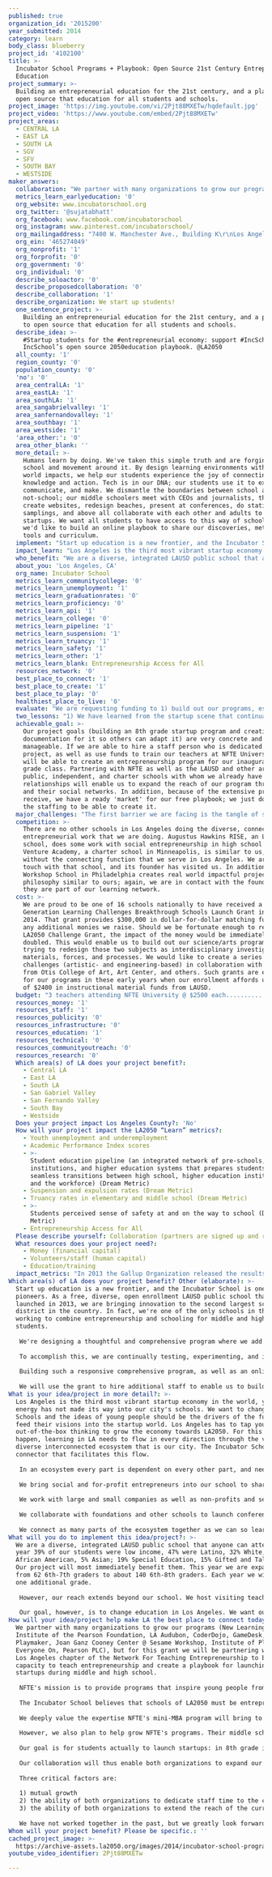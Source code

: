 ```yaml
---
published: true
organization_id: '2015200'
year_submitted: 2014
category: learn
body_class: blueberry
project_id: '4102100'
title: >-
  Incubator School Programs + Playbook: Open Source 21st Century Entrepreneurial
  Education
project_summary: >-
  Building an entrepreneurial education for the 21st century, and a playbook to
  open source that education for all students and schools.
project_image: 'https://img.youtube.com/vi/2Pjt88MXETw/hqdefault.jpg'
project_video: 'https://www.youtube.com/embed/2Pjt88MXETw'
project_areas:
  - CENTRAL LA
  - EAST LA
  - SOUTH LA
  - SGV
  - SFV
  - SOUTH BAY
  - WESTSIDE
maker_answers:
  collaboration: "We partner with many organizations to grow our programs (New Learning Institute of the Pearson Foundation, LA Audubon, CoderDojo, GameDesk, Playmaker, Joan Ganz Cooney Center @ Sesame Workshop, Institute of Play, Everyone On, Pearson PLC), but for this grant we will be partnering with the Los Angeles chapter of the Network For Teaching Entrepreneurship to build our capacity to teach entrepreneurship and create a playbook for launching startups during middle and high school. \r\n\r\nNFTE's mission is to provide programs that inspire young people from low-income communities to stay in school, to recognize business opportunities, and to plan for successful futures. To do so NFTE runs during- and after-school programs, as well as NFTE University, a mini-MBA program for teachers to train them in entrepreneurial thinking and practices. NFTE's programs have reached over 7,800 students in Los Angeles since 2007, and over 500,000 nationally. \r\n\r\nThe Incubator School believes that schools of LA2050 must be entrepreneurial. They need to understand the expertise they bring to the table, and work with others to grow that expertise as well as share it. Exchanges and partnerships need to be mutual. \r\n\r\nWe deeply value the expertise NFTE's mini-MBA program will bring to our instructional staff and plan to have NFTE train them. \r\n\r\nHowever, we also plan to help grow NFTE's programs. Their middle school curriculum leads students to creating a business concept while their high school curriculum has students creating a business plan. \r\n\r\nOur goal is for students actually to launch startups: in 8th grade in the school, and in 12th grade in the real world in Silicon Beach. \r\n\r\nOur collaboration will thus enable both organizations to expand our capacities.  \r\n\r\nThree critical factors are:\r\n\r\n1) mutual growth\r\n2) the ability of both organizations to dedicate staff time to the collaboration\r\n3) the ability of both organizations to extend the reach of the curricula the collaboration develops\r\n\r\nWe have not worked together in the past, but we greatly look forward to working together in the future. "
  metrics_learn_earlyeducation: '0'
  org_website: www.incubatorschool.org
  org_twitter: '@sujatabhatt'
  org_facebook: www.facebook.com/incubatorschool
  org_instagram: www.pinterest.com/incubatorschool/
  org_mailingaddress: "7400 W. Manchester Ave., Building K\r\nLos Angeles, CA 90045"
  org_ein: '465274049'
  org_nonprofit: '1'
  org_forprofit: '0'
  org_government: '0'
  org_individual: '0'
  describe_soloactor: '0'
  describe_proposedcollaboration: '0'
  describe_collaboration: '1'
  describe_organization: We start up students!
  one_sentence_project: >-
    Building an entrepreneurial education for the 21st century, and a playbook
    to open source that education for all students and schools.
  describe_idea: >-
    #Startup students for the #entrepreneurial economy: support #IncSchool +
    IncSchool’s open source 2050education playbook. @LA2050 
  all_county: '1'
  region_county: '0'
  population_county: '0'
  'no': '0'
  area_centralLA: '1'
  area_eastLA: '1'
  area_southLA: '1'
  area_sangabrielvalley: '1'
  area_sanfernandovalley: '1'
  area_southbay: '1'
  area_westside: '1'
  'area_other:': '0'
  area_other_blank: ''
  more_detail: >-
    Humans learn by doing. We've taken this simple truth and are forging a
    school and movement around it. By design learning environments with real
    world impacts, we help our students experience the joy of connecting
    knowledge and action. Tech is in our DNA; our students use it to explore,
    communicate, and make. We dismantle the boundaries between school and
    not-school; our middle schoolers meet with CEOs and journalists, they code,
    create websites, redesign beaches, present at conferences, do statistical
    samplings, and above all collaborate with each other and adults to launch
    startups. We want all students to have access to this way of schooling, so
    we'd like to build an online playbook to share our discoveries, methods,
    tools and curriculum.
  implement: "Start up education is a new frontier, and the Incubator School is one of its pioneers. As a free, diverse, open enrollment LAUSD public school that launched in 2013, we are bringing innovation to the second largest school district in the country. In fact, we're one of the only schools in the world working to combine entrepreneurship and schooling for middle and high school students. \r\n\r\nWe're designing a thoughtful and comprehensive program where we add one grade per year and each grade builds upon the previous one. Our goal is for students take ownership: of their passions, interests, and behavior, their relationship to their peers, communities, and world, the impact they want to have on that world. Our program grows students’  collaborative capabilities and their ability to communicate to diverse audiences for diverse purposes. It also nurtures a solutions-orientation; we are training our students to empathize with others, assess needs, and deploy a variety of tools, techniques, and pathways to design responses to problems they see around them. In our program students explore non-profit projects and for-profit ones, and learn about social entrepreneurship as well as the fast paced world of Silicon Beach. We engage our learners in exploring the ethics of different choices and the impact of different decisions. In short, we start up students to become 21st century citizens.\r\n\r\nTo accomplish this, we are continually testing, experimenting, and iterating. We observe and measure what works and what doesn't.  We seek feedback from all our stakeholders. To start up students, we need to stay small and agile like a start up company. \r\n\r\nBuilding such a responsive comprehensive program, as well as an online playbook that enables us to extend our reach to anyone who wants to borrow or adapt our program, requires time. Time, of course,  means people. As a small LAUSD public school in a system that determines budgets based on the number of pupils, we were allocated 2.6 teachers last year; this year we have 6.  Yet, these early years require the greatest amount of research and development, partnership-building, and training. \r\n\r\nWe will use the grant to hire additional staff to enable us to build out our program as well as our playbook to share our program. We will also use the funds to help grow the expertise of our teachers and bring in expert partners to help us design 21st century learning experiences. \r\n"
  impact_learn: "Los Angeles is the third most vibrant startup economy in the world, yet that energy has not made its way into our city's schools. We want to change that. Schools and the ideas of young people should be the drivers of the future and feed their visions into the startup world. Los Angeles has to tap youthful, out-of-the-box thinking to grow the economy towards LA2050.  For this to happen, learning in LA needs to flow in every direction through the vast, diverse interconnected ecosystem that is our city. The Incubator School is a connector that facilitates this flow.\r\n\r\nIn an ecosystem every part is dependent on every other part, and needs to learn to value the other parts. We work with everyone to connect the complex and exciting parts of Los Angeles' learning energy.\r\n\r\nWe bring social and for-profit entrepreneurs into our school to share their expertise so that our students absorb starting up as a mindset. We retrain teachers to collaborate with funders, engineers, artists, chief technology officers, game developers, conservationists, designers, and other experts to design curricula that reflect the 21st century. As they work with our teachers and students, these experts and entrepreneurs also learn from our students and teachers, thereby impacting how they think about the world. \r\n\r\nWe work with large and small companies as well as non-profits and service organizations. Our students have conference calls with CTOs of companies whose learning products and games they beta test. They were some of the first middle schoolers to work with LA Audubon Society; they proposed redesigns of Dockweiler Beach so that its facilities could meet the needs of both humans and the federally threatened snowy plover. Our students created apps that anyone in the city can use (free augmented reality apps for the Ballona Wetlands). Through these interactions, not only do our students change but so do the organizations with whom they work. They come to see middle schools as possible thought partners.\r\n\r\nWe collaborate with foundations and other schools to launch conferences where students, adults, teachers, administrators, game designers, technology companies, nonprofits, and arts organizations connect and share expertise (innovatED.LA). Our students and staff participate in Startup Weekends, hackathons, makerspaces. \r\n\r\nWe connect as many parts of the ecosystem together as we can so learning can flow freely, and our playbook will extend this connecting even further."
  who_benefit: "We are a diverse, integrated LAUSD public school that anyone can attend: last year 39% of our students were low income, 47% were Latino, 32% White, 16% African American, 5% Asian; 19% Special Education, 15% Gifted and Talented. Our project will most immediately benefit them. This year we are expanding from 62 6th-7th graders to about 140 6th-8th graders. Each year we will add one additional grade. \r\n\r\nHowever, our reach extends beyond our school. We host visiting teachers, administrators, foundations, non-profits, etc, every week. The US Department of Education and the State Department have visited us, as have delegations and journalists from Thailand, Korea, Japan, and China. Since we were featured on BBC News on July 4th, we've received requests for information and curriculum from England, Ireland, Hungary, Chile, India, Italy, Romania, and throughout the United States. Our free online playbook would allow what we're doing to spread all through the world. \r\n\r\nOur goal, however, is to change education in Los Angeles. We want our students to become change agents even more than they are already. We want them to change what Los Angeles expects from its students, and we want the Incubator School to change what Los Angeles expects from its schools. "
  about_you: 'Los Angeles, CA'
  org_name: Incubator School
  metrics_learn_communitycollege: '0'
  metrics_learn_unemployment: '1'
  metrics_learn_graduationrates: '0'
  metrics_learn_proficiency: '0'
  metrics_learn_api: '1'
  metrics_learn_college: '0'
  metrics_learn_pipeline: '1'
  metrics_learn_suspension: '1'
  metrics_learn_truancy: '1'
  metrics_learn_safety: '1'
  metrics_learn_other: '1'
  metrics_learn_blank: Entrepreneurship Access for All
  resources_network: '0'
  best_place_to_connect: '1'
  best_place_to_create: '1'
  best_place_to_play: '0'
  healthiest_place_to_live: '0'
  evaluate: "We are requesting funding to 1) build out our programs, especially our entrepreneurship program, and 2) begin building out our playbook (the documentation of our programs, tools, and techniques so that other schools may adopt and adapt them). \r\n\r\nOur metric for success for building out our programs is:\r\n\r\n1) the creation of a year-long 8th grade startup program including clearing all present hurdles: child labor law issues, intellectual property issues, liability issues, tax liability issues, negotiations with district and governmental entities, structuring learning pathways for students, creating a mentorship database, defining the processes by which middle schoolers may leave school to 'intern' at external organizations, etc.\r\n\r\nOur metrics for success for building out our playbook are:\r\n\r\n1) creating online databases of and training modules for curricula, teacher development and in-class tools that can be used to grow a general startup mindset as well as a specific entrepreneurial program\r\n\r\n2) the reach of the playbook (number of schools, number of students adopting it)."
  two_lessons: "1) We have learned from the startup scene that continually iterating is vital to staying relevant. The world is changing very rapidly, and secondary students are barometers of that change. They're extremely sensitive to being current, and school, to stay relevant and become a springboard to a different future, has to be responsive. We do this through empathy, gathering data including regular student and parent surveys as well as student successes and areas of need, and then tweaking or revamping or completely pivoting on our systems to meet those needs. \r\n\r\n2) Expertise is diffuse and found everywhere in today's world. We have learned that if we wait for teachers to master everything before they can teach it (especially technology), teachers become bottlenecks that contribute to the increasing irrelevance of schools. Instead, we try to flatten our organization as much as possible. Students engage in skillsharing, as do teachers, experts from outside of school, and online learning sources. Learning is everywhere and anywhere, and exchanging learning offers a model for breaking down bottlenecks. "
  achievable_goal: >-
    Our project goals (building an 8th grade startup program and creating
    documentation for it so others can adapt it) are very concrete and
    manageable. If we are able to hire a staff person who is dedicated to this
    project, as well as use funds to train our teachers at NFTE University, we
    will be able to create an entrepreneurship program for our inaugural 8th
    grade class. Partnering with NFTE as well as the LAUSD and other area
    public, independent, and charter schools with whom we already have
    relationships will enable us to expand the reach of our program through our
    and their social networks. In addition, because of the extensive press we
    receive, we have a ready 'market' for our free playbook; we just don't have
    the staffing to be able to create it. 
  major_challenges: "The first barrier we are facing is the tangle of state and district impediments to entrepreneurship in middle school classrooms, including the 69-pages of regulations on child labor issued by the State of California's Department of Industrial Relations and Division of Labor Standards Enforcement. A major Silicon Valley law firm has offered to work with us to help us navigate these issues.\r\n\r\nThe second challenge we face concerns trying to distill the complexity of our approach to learning design into replicable tools, procedures, and curricula that other schools can readily adopt. For this we are working with the Institute of Play which has expertise in creating learning design playbooks. \r\n\r\n"
  competition: >-
    There are no other schools in Los Angeles doing the diverse, connective
    entrepreneurial work that we are doing. Augustus Hawkins RISE, an LAUSD high
    school, does some work with social entrepreneurship in high school only.
    Venture Academy, a charter school in Minneapolis, is similar to us, but
    without the connecting function that we serve in Los Angeles. We are in
    touch with that school, and its founder has visited us. In addition, the
    Workshop School in Philadelphia creates real world impactful projects with a
    philosophy similar to ours; again, we are in contact with the founders, and
    they are part of our learning network.  
  cost: >-
    We are proud to be one of 16 schools nationally to have received a Next
    Generation Learning Challenges Breakthrough Schools Launch Grant in May,
    2014. That grant provides $300,000 in dollar-for-dollar matching funds for
    any additional monies we raise. Should we be fortunate enough to receive an
    LA2050 Challenge Grant, the impact of the money would be immediately
    doubled. This would enable us to build out our science/arts programs. We are
    trying to redesign those two subjects as interdisciplinary investigations of
    materials, forces, and processes. We would like to create a series of design
    challenges (artistic- and engineering-based) in collaboration with faculty
    from Otis College of Art, Art Center, and others. Such grants are essential
    for our programs in these early years when our enrollment affords us a total
    of $2400 in instructional material funds from LAUSD. 
  budget: "3 teachers attending NFTE University @ $2500 each....................$7,500\r\nBuying 1 additional teacher from LAUSD* ................... .................$93,700\r\nTOTAL.....................................................................................................$101,200\r\n\r\n*This is what LAUSD charges a school in order to hire an additional teacher (regardless of the teacher's actual salary)."
  resources_money: '1'
  resources_staff: '1'
  resources_publicity: '0'
  resources_infrastructure: '0'
  resources_education: '1'
  resources_technical: '0'
  resources_communityoutreach: '0'
  resources_research: '0'
  Which area(s) of LA does your project benefit?:
    - Central LA
    - East LA
    - South LA
    - San Gabriel Valley
    - San Fernando Valley
    - South Bay
    - Westside
  Does your project impact Los Angeles County?: 'No'
  How will your project impact the LA2050 “Learn” metrics?:
    - Youth unemployment and underemployment
    - Academic Performance Index scores
    - >-
      Student education pipeline (an integrated network of pre-schools, K-12
      institutions, and higher education systems that prepares students for
      seamless transitions between high school, higher education institutions,
      and the workforce) (Dream Metric)
    - Suspension and expulsion rates (Dream Metric)
    - Truancy rates in elementary and middle school (Dream Metric)
    - >-
      Students perceived sense of safety at and on the way to school (Dream
      Metric)
    - Entrepreneurship Access for All
  Please describe yourself: Collaboration (partners are signed up and ready to hit the ground running!)
  What resources does your project need?:
    - Money (financial capital)
    - Volunteers/staff (human capital)
    - Education/training
  impact_metrics: "In 2013 the Gallup Organization released the results of a poll on student motivation in school. They titled it, \"The School Cliff: Student Engagement Drops With Each School Year.\" The drop in middle and high school was precipitous. Students are disengaged from school. The poll analysis went on to say, \"among the many types of students whose engagement wanes during their time in the educational system are those who have high entrepreneurial talent. These are literally our economic saviors -- the future job creators for America.\"\r\n\r\nWe founded the Incubator School to address the disengagement/ dropout crisis facing our city's schools. Students often act up, act out, are chronically absent, and academically unmotivated because they're disengaged with the 19th century school topics and techniques that they encounter for six hours each day. \r\n\r\nHowever, from a decade plus of teaching diverse students in LAUSD, we understand that students might be disengaged from school but they are not disengaged from learning. They learn to play games, use apps, use new technologies like Snapchat, Vine, Instagram, etc. in ways and at speeds that put adults to shame. \r\n\r\nOur goal is to bring the types and methods of learning that are outside of school inside. Technology has to be the driver for this re-engagement of middle and high schoolers with school. We also know that many of the entrepreneurial students who drop out of or retreat from school learning take their energies and talents into underground economies, be they selling things at school (every public high school in LA has an entire world of alternate food suppliers) or selling illegal substances outside of school. We believed that students who do this do so in part because they don't have access to legal entrepreneurial networks. \r\n\r\nAt the Incubator School we offer all our students the intellectual and social capital, contacts, connectivity, and skills to help their fledgling entrepreneurial ideas fly. We meet them where they are so that they can go where they would like to go. We aim to make a different future possible. "
Which area(s) of LA does your project benefit? Other (elaborate): >-
  Start up education is a new frontier, and the Incubator School is one of its
  pioneers. As a free, diverse, open enrollment LAUSD public school that
  launched in 2013, we are bringing innovation to the second largest school
  district in the country. In fact, we're one of the only schools in the world
  working to combine entrepreneurship and schooling for middle and high school
  students. 
   
   We're designing a thoughtful and comprehensive program where we add one grade per year and each grade builds upon the previous one. Our goal is for students take ownership: of their passions, interests, and behavior, their relationship to their peers, communities, and world, the impact they want to have on that world. Our program grows students’ collaborative capabilities and their ability to communicate to diverse audiences for diverse purposes. It also nurtures a solutions-orientation; we are training our students to empathize with others, assess needs, and deploy a variety of tools, techniques, and pathways to design responses to problems they see around them. In our program students explore non-profit projects and for-profit ones, and learn about social entrepreneurship as well as the fast paced world of Silicon Beach. We engage our learners in exploring the ethics of different choices and the impact of different decisions. In short, we start up students to become 21st century citizens.
   
   To accomplish this, we are continually testing, experimenting, and iterating. We observe and measure what works and what doesn't. We seek feedback from all our stakeholders. To start up students, we need to stay small and agile like a start up company. 
   
   Building such a responsive comprehensive program, as well as an online playbook that enables us to extend our reach to anyone who wants to borrow or adapt our program, requires time. Time, of course, means people. As a small LAUSD public school in a system that determines budgets based on the number of pupils, we were allocated 2.6 teachers last year; this year we have 6. Yet, these early years require the greatest amount of research and development, partnership-building, and training. 
   
   We will use the grant to hire additional staff to enable us to build out our program as well as our playbook to share our program. We will also use the funds to help grow the expertise of our teachers and bring in expert partners to help us design 21st century learning experiences.
What is your idea/project in more detail?: >-
  Los Angeles is the third most vibrant startup economy in the world, yet that
  energy has not made its way into our city's schools. We want to change that.
  Schools and the ideas of young people should be the drivers of the future and
  feed their visions into the startup world. Los Angeles has to tap youthful,
  out-of-the-box thinking to grow the economy towards LA2050. For this to
  happen, learning in LA needs to flow in every direction through the vast,
  diverse interconnected ecosystem that is our city. The Incubator School is a
  connector that facilitates this flow.
   
   In an ecosystem every part is dependent on every other part, and needs to learn to value the other parts. We work with everyone to connect the complex and exciting parts of Los Angeles' learning energy.
   
   We bring social and for-profit entrepreneurs into our school to share their expertise so that our students absorb starting up as a mindset. We retrain teachers to collaborate with funders, engineers, artists, chief technology officers, game developers, conservationists, designers, and other experts to design curricula that reflect the 21st century. As they work with our teachers and students, these experts and entrepreneurs also learn from our students and teachers, thereby impacting how they think about the world. 
   
   We work with large and small companies as well as non-profits and service organizations. Our students have conference calls with CTOs of companies whose learning products and games they beta test. They were some of the first middle schoolers to work with LA Audubon Society; they proposed redesigns of Dockweiler Beach so that its facilities could meet the needs of both humans and the federally threatened snowy plover. Our students created apps that anyone in the city can use (free augmented reality apps for the Ballona Wetlands). Through these interactions, not only do our students change but so do the organizations with whom they work. They come to see middle schools as possible thought partners.
   
   We collaborate with foundations and other schools to launch conferences where students, adults, teachers, administrators, game designers, technology companies, nonprofits, and arts organizations connect and share expertise (innovatED.LA). Our students and staff participate in Startup Weekends, hackathons, makerspaces. 
   
   We connect as many parts of the ecosystem together as we can so learning can flow freely, and our playbook will extend this connecting even further.
What will you do to implement this idea/project?: >-
  We are a diverse, integrated LAUSD public school that anyone can attend: last
  year 39% of our students were low income, 47% were Latino, 32% White, 16%
  African American, 5% Asian; 19% Special Education, 15% Gifted and Talented.
  Our project will most immediately benefit them. This year we are expanding
  from 62 6th-7th graders to about 140 6th-8th graders. Each year we will add
  one additional grade. 
   
   However, our reach extends beyond our school. We host visiting teachers, administrators, foundations, non-profits, etc, every week. The US Department of Education and the State Department have visited us, as have delegations and journalists from Thailand, Korea, Japan, and China. Since we were featured on BBC News on July 4th, we've received requests for information and curriculum from England, Ireland, Hungary, Chile, India, Italy, Romania, and throughout the United States. Our free online playbook would allow what we're doing to spread all through the world. 
   
   Our goal, however, is to change education in Los Angeles. We want our students to become change agents even more than they are already. We want them to change what Los Angeles expects from its students, and we want the Incubator School to change what Los Angeles expects from its schools.
How will your idea/project help make LA the best place to connect today? In LA2050?: >-
  We partner with many organizations to grow our programs (New Learning
  Institute of the Pearson Foundation, LA Audubon, CoderDojo, GameDesk,
  Playmaker, Joan Ganz Cooney Center @ Sesame Workshop, Institute of Play,
  Everyone On, Pearson PLC), but for this grant we will be partnering with the
  Los Angeles chapter of the Network For Teaching Entrepreneurship to build our
  capacity to teach entrepreneurship and create a playbook for launching
  startups during middle and high school. 
   
   NFTE's mission is to provide programs that inspire young people from low-income communities to stay in school, to recognize business opportunities, and to plan for successful futures. To do so NFTE runs during- and after-school programs, as well as NFTE University, a mini-MBA program for teachers to train them in entrepreneurial thinking and practices. NFTE's programs have reached over 7,800 students in Los Angeles since 2007, and over 500,000 nationally. 
   
   The Incubator School believes that schools of LA2050 must be entrepreneurial. They need to understand the expertise they bring to the table, and work with others to grow that expertise as well as share it. Exchanges and partnerships need to be mutual. 
   
   We deeply value the expertise NFTE's mini-MBA program will bring to our instructional staff and plan to have NFTE train them. 
   
   However, we also plan to help grow NFTE's programs. Their middle school curriculum leads students to creating a business concept while their high school curriculum has students creating a business plan. 
   
   Our goal is for students actually to launch startups: in 8th grade in the school, and in 12th grade in the real world in Silicon Beach. 
   
   Our collaboration will thus enable both organizations to expand our capacities. 
   
   Three critical factors are:
   
   1) mutual growth
   2) the ability of both organizations to dedicate staff time to the collaboration
   3) the ability of both organizations to extend the reach of the curricula the collaboration develops
   
   We have not worked together in the past, but we greatly look forward to working together in the future.
Whom will your project benefit? Please be specific.: ''
cached_project_image: >-
  https://archive-assets.la2050.org/images/2014/incubator-school-programs-playbook-open-source-21st-century-entrepreneurial-education/img.youtube.com/vi/2Pjt88MXETw/hqdefault.jpg
youtube_video_identifier: 2Pjt88MXETw

---
```


